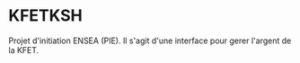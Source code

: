 # KFETKSH

Projet d'initiation ENSEA (PIE).
Il s'agit d'une interface pour gerer l'argent de la KFET.
